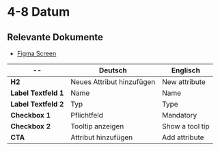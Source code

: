 # 4-8 Datum

## Relevante Dokumente

* [Figma Screen](https://www.figma.com/file/ObpEGoczbPSUsnoH7aPFLbdy/Workflow-Generator-Screens?node-id=455%3A10542)

-- | Deutsch | Englisch
---|---|---
**H2** | Neues Attribut hinzufügen | New attribute
**Label Textfeld 1** | Name | Name
**Label Textfeld 2** | Typ | Type
**Checkbox 1** | Pflichtfeld | Mandatory
**Checkbox 2** | Tooltip anzeigen | Show a tool tip
**CTA** | Attribut hinzufügen | Add attribute